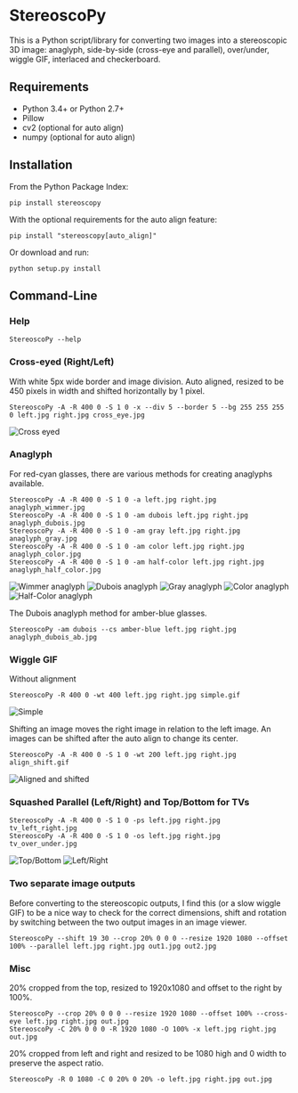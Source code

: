 # StereoscoPy
This is a Python script/library for
converting two images into a stereoscopic 3D image:
anaglyph,
side-by-side (cross-eye and parallel),
over/under,
wiggle GIF,
interlaced and
checkerboard.

## Requirements
* Python 3.4+ or Python 2.7+
* Pillow
* cv2 (optional for auto align)
* numpy (optional for auto align)

## Installation
From the Python Package Index:
```
pip install stereoscopy
```

With the optional requirements for the auto align feature:
```
pip install "stereoscopy[auto_align]"
```

Or download and run:
```
python setup.py install
```

## Command-Line
### Help
```
StereoscoPy --help
```

### Cross-eyed (Right/Left)
With white 5px wide border and image division. Auto aligned, resized to be 450
pixels in width and shifted horizontally by 1 pixel.
```
StereoscoPy -A -R 400 0 -S 1 0 -x --div 5 --border 5 --bg 255 255 255 0 left.jpg right.jpg cross_eye.jpg
```
![](/example_images/cross_eye.jpg?raw=true "Cross eyed")

### Anaglyph
For red-cyan glasses, there are various methods for creating anaglyphs available.
```
StereoscoPy -A -R 400 0 -S 1 0 -a left.jpg right.jpg anaglyph_wimmer.jpg
StereoscoPy -A -R 400 0 -S 1 0 -am dubois left.jpg right.jpg anaglyph_dubois.jpg
StereoscoPy -A -R 400 0 -S 1 0 -am gray left.jpg right.jpg anaglyph_gray.jpg
StereoscoPy -A -R 400 0 -S 1 0 -am color left.jpg right.jpg anaglyph_color.jpg
StereoscoPy -A -R 400 0 -S 1 0 -am half-color left.jpg right.jpg anaglyph_half_color.jpg
```
![](/example_images/anaglyph_wimmer.jpg?raw=true "Wimmer anaglyph") ![](/example_images/anaglyph_dubois.jpg?raw=true "Dubois anaglyph")
![](/example_images/anaglyph_gray.jpg?raw=true "Gray anaglyph") ![](/example_images/anaglyph_color.jpg?raw=true "Color anaglyph")
![](/example_images/anaglyph_half_color.jpg?raw=true "Half-Color anaglyph")

The Dubois anaglyph method for amber-blue glasses.
```
StereoscoPy -am dubois --cs amber-blue left.jpg right.jpg anaglyph_dubois_ab.jpg
```

### Wiggle GIF
Without alignment
```
StereoscoPy -R 400 0 -wt 400 left.jpg right.jpg simple.gif
```
![](/example_images/simple.gif?raw=true "Simple")

Shifting an image moves the right image in relation to the left image. An images can be shifted after the auto align to change its center.
```
StereoscoPy -A -R 400 0 -S 1 0 -wt 200 left.jpg right.jpg align_shift.gif
```
![](/example_images/align_shift.gif?raw=true "Aligned and shifted")

### Squashed Parallel (Left/Right) and Top/Bottom for TVs
```
StereoscoPy -A -R 400 0 -S 1 0 -ps left.jpg right.jpg tv_left_right.jpg
StereoscoPy -A -R 400 0 -S 1 0 -os left.jpg right.jpg tv_over_under.jpg
```
![](/example_images/tv_left_right.jpg?raw=true "Top/Bottom") ![](/example_images/tv_over_under.jpg?raw=true "Left/Right")

### Two separate image outputs
Before converting to the stereoscopic outputs, I find this (or a slow wiggle GIF) to be a nice way to check for the correct dimensions, shift and rotation by switching between the two output images in an image viewer.
```
StereoscoPy --shift 19 30 --crop 20% 0 0 0 --resize 1920 1080 --offset 100% --parallel left.jpg right.jpg out1.jpg out2.jpg
```

### Misc
20% cropped from the top, resized to 1920x1080 and offset to the right by 100%.
```
StereoscoPy --crop 20% 0 0 0 --resize 1920 1080 --offset 100% --cross-eye left.jpg right.jpg out.jpg
StereoscoPy -C 20% 0 0 0 -R 1920 1080 -O 100% -x left.jpg right.jpg out.jpg
```

20% cropped from left and right and resized to be 1080 high and 0 width to preserve the aspect ratio.
```
StereoscoPy -R 0 1080 -C 0 20% 0 20% -o left.jpg right.jpg out.jpg
```
